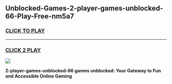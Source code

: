 
## Unblocked-Games-2-player-games-unblocked-66-Play-Free-nm5a7
<h3>
<a href="https://premium76.site?title=2-player-games-unblocked-66&ref=19M">CLICK TO PLAY</a></h3>
<hr>

<h3>
<a href="https://premium76.site?title=2-player-games-unblocked-66&ref=19M">CLICK 2 PLAY</a>
  
</h3>

<a href="https://premium76.site?title=2-player-games-unblocked-66&ref=19M"><img src="https://clearcache.store/games.png"></a>


**2-player-games-unblocked-66 games unblocked: Your Gateway to Fun and Accessible Online Gaming**
